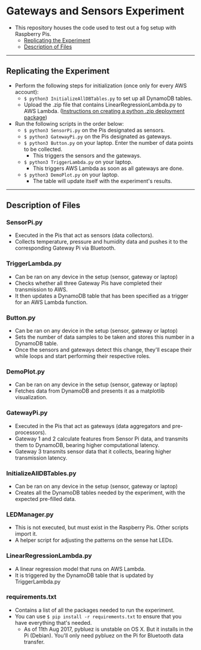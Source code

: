 # Gateways and Sensors Experiment
* This repository houses the code used to test out a fog setup with Raspberry Pis.
    * [Replicating the Experiment](#replicating-the-experiment)
    * [Description of Files](#description-of-files)

----

## Replicating the Experiment
* Perform the following steps for initialization (once only for every AWS account):
    * `$ python3 InitializeAllDBTables.py` to set up all DynamoDB tables.
    * Upload the .zip file that contains LinearRegressionLambda.py to AWS Lambda. ([Instructions on creating a python .zip deployment package](http://docs.aws.amazon.com/lambda/latest/dg/lambda-python-how-to-create-deployment-package.html))
* Run the following scripts in the order below:
    * `$ python3 SensorPi.py` on the Pis designated as sensors.
    * `$ python3 GatewayPi.py` on the Pis designated as gateways.
    * `$ python3 Button.py` on your laptop. Enter the number of data points to be collected.
        * This triggers the sensors and the gateways.
    * `$ python3 TriggerLambda.py` on your laptop.
        * This triggers AWS Lambda as soon as all gateways are done.
    * `$ python3 DemoPlot.py` on your laptop.
        * The table will update itself with the experiment's results.
---

## Description of Files

### SensorPi.py
* Executed in the Pis that act as sensors (data collectors).
* Collects temperature, pressure and humidity data and pushes it to the corresponding Gateway Pi via Bluetooth.

### TriggerLambda.py
* Can be ran on any device in the setup (sensor, gateway or laptop)
* Checks whether all three Gateway Pis have completed their transmission to AWS.
* It then updates a DynamoDB table that has been specified as a trigger for an AWS Lambda function.

### Button.py
* Can be ran on any device in the setup (sensor, gateway or laptop)
* Sets the number of data samples to be taken and stores this number in a DynamoDB table.
* Once the sensors and gateways detect this change, they'll escape their while loops and start performing their respective roles.

### DemoPlot.py
* Can be ran on any device in the setup (sensor, gateway or laptop)
* Fetches data from DynamoDB and presents it as a matplotlib visualization.

### GatewayPi.py
* Executed in the Pis that act as gateways (data aggregators and pre-processors).
* Gateway 1 and 2 calculate features from Sensor Pi data, and transmits them to DynamoDB, bearing higher computational latency.
* Gateway 3 transmits sensor data that it collects, bearing higher transmission latency.

### InitializeAllDBTables.py
* Can be ran on any device in the setup (sensor, gateway or laptop)
* Creates all the DynamoDB tables needed by the experiment, with the expected pre-filled data.

### LEDManager.py
* This is not executed, but must exist in the Raspberry Pis. Other scripts import it.
* A helper script for adjusting the patterns on the sense hat LEDs.

### LinearRegressionLambda.py
* A linear regression model that runs on AWS Lambda.
* It is triggered by the DynamoDB table that is updated by TriggerLambda.py

### requirements.txt
* Contains a list of all the packages needed to run the experiment.
* You can use `$ pip install -r requirements.txt` to ensure that you have everything that's needed.
    * As of 11th Aug 2017, pybluez is unstable on OS X. But it installs in the Pi (Debian). You'll only need pybluez on the Pi for Bluetooth data transfer.
